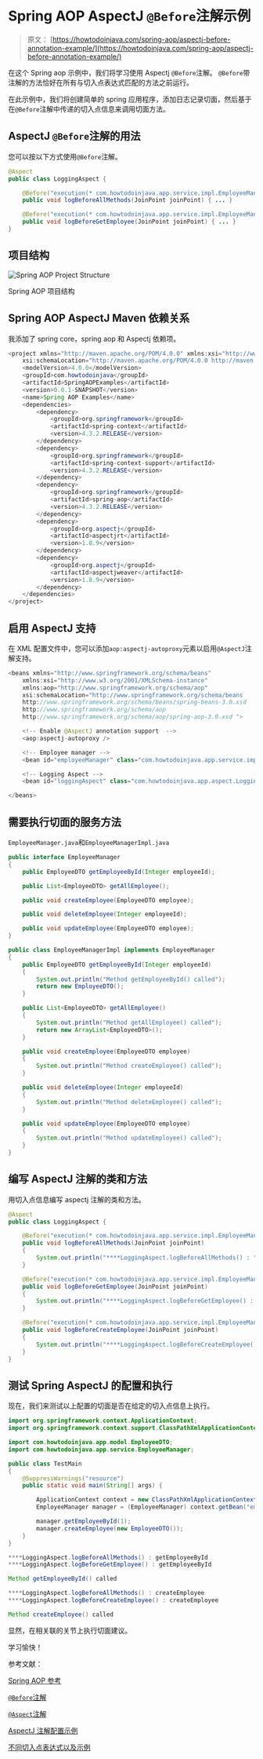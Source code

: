 # Spring AOP AspectJ `@Before`注解示例

> 原文： [https://howtodoinjava.com/spring-aop/aspectj-before-annotation-example/](https://howtodoinjava.com/spring-aop/aspectj-before-annotation-example/)

在这个 Spring aop 示例中，我们将学习使用 Aspectj `@Before`注解。 `@Before`带注解的方法恰好在所有与切入点表达式匹配的方法之前运行。

在此示例中，我们将创建简单的 spring 应用程序，添加日志记录切面，然后基于在`@Before`注解中传递的切入点信息来调用切面方法。

## AspectJ `@Before`注解的用法

您可以按以下方式使用`@Before`注解。

```java
@Aspect
public class LoggingAspect {

    @Before("execution(* com.howtodoinjava.app.service.impl.EmployeeManagerImpl.*(..))")
    public void logBeforeAllMethods(JoinPoint joinPoint) { ... }

    @Before("execution(* com.howtodoinjava.app.service.impl.EmployeeManagerImpl.getEmployeeById(..))")
    public void logBeforeGetEmployee(JoinPoint joinPoint) { ... }
}

```

## 项目结构

![Spring AOP Project Structure](img/89dd27f7d603b5a50cf05e2415f38f6f.jpg)

Spring AOP 项目结构

## Spring AOP AspectJ Maven 依赖关系

我添加了 spring core，spring aop 和 Aspectj 依赖项。

```java
<project xmlns="http://maven.apache.org/POM/4.0.0" xmlns:xsi="http://www.w3.org/2001/XMLSchema-instance"
    xsi:schemaLocation="http://maven.apache.org/POM/4.0.0 http://maven.apache.org/xsd/maven-4.0.0.xsd;
    <modelVersion>4.0.0</modelVersion>
    <groupId>com.howtodoinjava</groupId>
    <artifactId>SpringAOPExamples</artifactId>
    <version>0.0.1-SNAPSHOT</version>
    <name>Spring AOP Examples</name>
    <dependencies>
        <dependency>
            <groupId>org.springframework</groupId>
            <artifactId>spring-context</artifactId>
            <version>4.3.2.RELEASE</version>
        </dependency>
        <dependency>
            <groupId>org.springframework</groupId>
            <artifactId>spring-context-support</artifactId>
            <version>4.3.2.RELEASE</version>
        </dependency>
        <dependency>
            <groupId>org.springframework</groupId>
            <artifactId>spring-aop</artifactId>
            <version>4.3.2.RELEASE</version>
        </dependency>
        <dependency>
            <groupId>org.aspectj</groupId>
            <artifactId>aspectjrt</artifactId>
            <version>1.8.9</version>
        </dependency>
        <dependency>
            <groupId>org.aspectj</groupId>
            <artifactId>aspectjweaver</artifactId>
            <version>1.8.9</version>
        </dependency>
    </dependencies>
</project>
```

## 启用 AspectJ 支持

在 XML 配置文件中，您可以添加`aop:aspectj-autoproxy`元素以启用`@AspectJ`注解支持。

```java
<beans xmlns="http://www.springframework.org/schema/beans"
    xmlns:xsi="http://www.w3.org/2001/XMLSchema-instance"
    xmlns:aop="http://www.springframework.org/schema/aop"
    xsi:schemaLocation="http://www.springframework.org/schema/beans
    http://www.springframework.org/schema/beans/spring-beans-3.0.xsd
    http://www.springframework.org/schema/aop
    http://www.springframework.org/schema/aop/spring-aop-3.0.xsd ">

    <!-- Enable @AspectJ annotation support  -->
    <aop:aspectj-autoproxy />

    <!-- Employee manager -->
    <bean id="employeeManager" class="com.howtodoinjava.app.service.impl.EmployeeManagerImpl" />

    <!-- Logging Aspect -->
    <bean id="loggingAspect" class="com.howtodoinjava.app.aspect.LoggingAspect" />

</beans>

```

## 需要执行切面的服务方法

`EmployeeManager.java`和`EmployeeManagerImpl.java`

```java
public interface EmployeeManager 
{
    public EmployeeDTO getEmployeeById(Integer employeeId);

    public List<EmployeeDTO> getAllEmployee();

    public void createEmployee(EmployeeDTO employee);

    public void deleteEmployee(Integer employeeId);

    public void updateEmployee(EmployeeDTO employee);
}

public class EmployeeManagerImpl implements EmployeeManager 
{
    public EmployeeDTO getEmployeeById(Integer employeeId) 
    {
        System.out.println("Method getEmployeeById() called");
        return new EmployeeDTO();
    }

    public List<EmployeeDTO> getAllEmployee() 
    {
        System.out.println("Method getAllEmployee() called");
        return new ArrayList<EmployeeDTO>();
    }

    public void createEmployee(EmployeeDTO employee)
    {
        System.out.println("Method createEmployee() called");
    }

    public void deleteEmployee(Integer employeeId) 
    {
        System.out.println("Method deleteEmployee() called");
    }

    public void updateEmployee(EmployeeDTO employee) 
    {
        System.out.println("Method updateEmployee() called");
    }
}

```

## 编写 AspectJ 注解的类和方法

用切入点信息编写 aspectj 注解的类和方法。

```java
@Aspect
public class LoggingAspect {

    @Before("execution(* com.howtodoinjava.app.service.impl.EmployeeManagerImpl.*(..))")
    public void logBeforeAllMethods(JoinPoint joinPoint) 
    {
        System.out.println("****LoggingAspect.logBeforeAllMethods() : " + joinPoint.getSignature().getName());
    }

    @Before("execution(* com.howtodoinjava.app.service.impl.EmployeeManagerImpl.getEmployeeById(..))")
    public void logBeforeGetEmployee(JoinPoint joinPoint) 
    {
        System.out.println("****LoggingAspect.logBeforeGetEmployee() : " + joinPoint.getSignature().getName());
    }

    @Before("execution(* com.howtodoinjava.app.service.impl.EmployeeManagerImpl.createEmployee(..))")
    public void logBeforeCreateEmployee(JoinPoint joinPoint) 
    {
        System.out.println("****LoggingAspect.logBeforeCreateEmployee() : " + joinPoint.getSignature().getName());
    }
}

```

## 测试 Spring AspectJ 的配置和执行

现在，我们来测试以上配置的切面是否在给定的切入点信息上执行。

```java
import org.springframework.context.ApplicationContext;
import org.springframework.context.support.ClassPathXmlApplicationContext;

import com.howtodoinjava.app.model.EmployeeDTO;
import com.howtodoinjava.app.service.EmployeeManager;

public class TestMain 
{
    @SuppressWarnings("resource")
    public static void main(String[] args) {

        ApplicationContext context = new ClassPathXmlApplicationContext("applicationContext.xml");
        EmployeeManager manager = (EmployeeManager) context.getBean("employeeManager");

        manager.getEmployeeById(1);
        manager.createEmployee(new EmployeeDTO());
    }
}

```

```java
****LoggingAspect.logBeforeAllMethods() : getEmployeeById
****LoggingAspect.logBeforeGetEmployee() : getEmployeeById

Method getEmployeeById() called

****LoggingAspect.logBeforeAllMethods() : createEmployee
****LoggingAspect.logBeforeCreateEmployee() : createEmployee

Method createEmployee() called
```

显然，在相关联的关节上执行切面建议。

学习愉快！

参考文献：

[Spring AOP 参考](https://docs.spring.io/spring/docs/current/spring-framework-reference/html/aop.html)

[`@Before`注解](https://eclipse.org/aspectj/doc/next/aspectj5rt-api/org/aspectj/lang/annotation/Before.html)

[`@Aspect`注解](https://eclipse.org/aspectj/doc/next/aspectj5rt-api/org/aspectj/lang/annotation/Aspect.html)

[AspectJ 注解配置示例](//howtodoinjava.com/spring/spring-aop/spring-aop-aspectj-example-tutorial-using-annotation-config/)

[不同切入点表达式以及示例](//howtodoinjava.com/spring/spring-aop/writing-spring-aop-aspectj-pointcut-expressions-with-examples/)